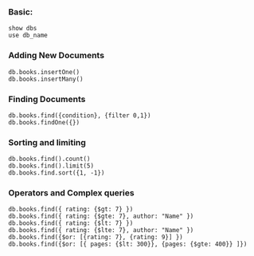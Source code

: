 ### Basic:
```
show dbs
use db_name
```

### Adding New Documents
```
db.books.insertOne()
db.books.insertMany()
```

### Finding Documents
```
db.books.find({condition}, {filter 0,1})
db.books.findOne({})
```

### Sorting and limiting
```
db.books.find().count()
db.books.find().limit(5)
db.books.find.sort({1, -1})
```

### Operators and Complex queries
```
db.books.find({ rating: {$gt: 7} })
db.books.find({ rating: {$gte: 7}, author: "Name" })
db.books.find({ rating: {$lt: 7} })
db.books.find({ rating: {$lte: 7}, author: "Name" })
db.books.find({$or: [{rating: 7}, {rating: 9}] })
db.books.find({$or: [{ pages: {$lt: 300}}, {pages: {$gte: 400}} ]})
```
